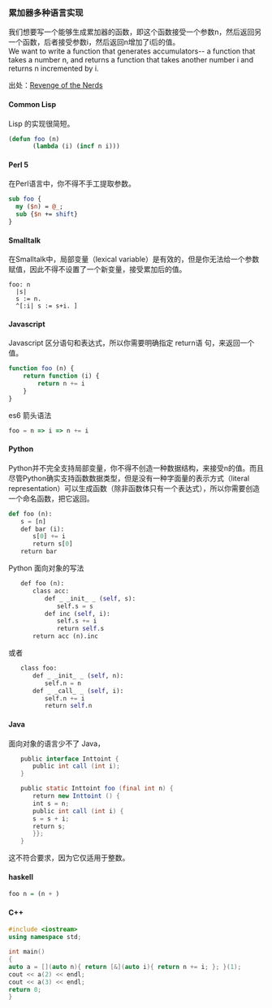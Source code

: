 
### 累加器多种语言实现

我们想要写一个能够生成累加器的函数，即这个函数接受一个参数n，然后返回另一个函数，后者接受参数i，然后返回n增加了i后的值。     
We want to write a function that generates accumulators-- a function that takes a number n, and returns a function that takes another number i and returns n incremented by i.    

出处：[Revenge of the Nerds](http://www.paulgraham.com/icad.html)   

#### Common Lisp
Lisp 的实现很简短。
```lisp
(defun foo (n)
　　　　(lambda (i) (incf n i)))
```

#### Perl 5
在Perl语言中，你不得不手工提取参数。
```perl
sub foo {  
  my ($n) = @_;
  sub {$n += shift}
}
```

#### Smalltalk
在Smalltalk中，局部变量（lexical variable）是有效的，但是你无法给一个参数赋值，因此不得不设置了一个新变量，接受累加后的值。
```smalltalk
foo: n                              
  |s|                      
  s := n.                          
  ^[:i| s := s+i. ]
```

#### Javascript
Javascript 区分语句和表达式，所以你需要明确指定 return语 句，来返回一个值。
```javascript
function foo (n) {
    return function (i) {
        return n += i 
    } 
}
```
es6 箭头语法
```javascript
foo = n => i => n += i
```

#### Python
Python并不完全支持局部变量，你不得不创造一种数据结构，来接受n的值。而且尽管Python确实支持函数数据类型，但是没有一种字面量的表示方式（literal representation）可以生成函数（除非函数体只有一个表达式），所以你需要创造一个命名函数，把它返回。
```python
def foo (n):
　　s = [n]
　　def bar (i):
　　　　s[0] += i
　　　　return s[0]
　　return bar
```
Python 面向对象的写法
```python
　　def foo (n):
　　　　class acc:
　　　　　　def _ _init_ _ (self, s):
　　　　　　　　self.s = s
　　　　　　def inc (self, i):
　　　　　　　　self.s += i
　　　　　　　　return self.s
　　　　return acc (n).inc
```
或者
```python
　　class foo:
　　　　def _ _init_ _ (self, n):
　　　　　　self.n = n
　　　　def _ _call_ _ (self, i):
　　　　　　self.n += i
　　　　　　return self.n
```

#### Java
面向对象的语言少不了 Java，
```java
　　public interface Inttoint {
　　　　public int call (int i);
　　}

　　public static Inttoint foo (final int n) {
　　　　return new Inttoint () {
　　　　int s = n;
　　　　public int call (int i) {
　　　　s = s + i;
　　　　return s;
　　　　}};
　　}
```
这不符合要求，因为它仅适用于整数。

#### haskell
```haskell
foo n = (n + )
```

#### C++
```c++
#include <iostream>
using namespace std;

int main()
{
auto a = [](auto n){ return [&](auto i){ return n += i; }; }(1);
cout << a(2) << endl;
cout << a(3) << endl;
return 0;
}
```


